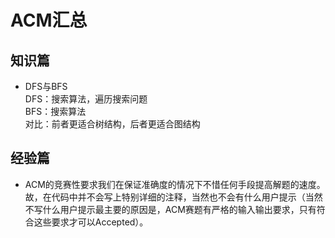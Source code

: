 # ACM汇总

## 知识篇

- DFS与BFS  
DFS：搜索算法，遍历搜索问题  
BFS：搜索算法  
对比：前者更适合树结构，后者更适合图结构

## 经验篇

- ACM的竞赛性要求我们在保证准确度的情况下不惜任何手段提高解题的速度。故，在代码中并不会写上特别详细的注释，当然也不会有什么用户提示（当然不写什么用户提示最主要的原因是，ACM赛题有严格的输入输出要求，只有符合这些要求才可以Accepted）。
